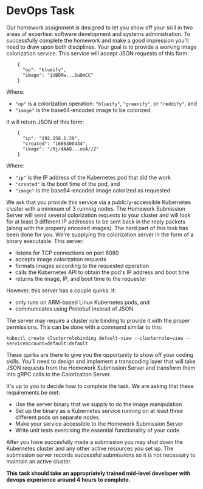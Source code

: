 # DevOps Task

Our homework assignment is designed to let you show off your skill in two areas of expertise: software development and systems administration. To successfully complete the homework and make a good impression you'll need to draw upon both disciplines.
Your goal is to provide a working image colorization service. This service will accept JSON requests of this form:
```    
    {
      "op": "blueify",
      "image": "iVBORw...SuQmCC"
    }
```
Where:
* `"op"` is a colorization operation: `"blueify"`, `"greenify"`, or `"reddify"`, and
* `"image"` is the base64-encoded image to be colorized

It will return JSON of this form:
```    
    {
      "ip": "192.158.1.38",
      "created": "1666300434",
      "image": "/9j/4AAQ...ooA//Z"
    }
```
Where:

* `"ip"` is the IP address of the Kubernetes pod that did the work
* `"created"` is the boot time of the pod, and
* `"image"` is the base64-encoded image colorized as requested

We ask that you provide this service via a publicly-accessible Kubernetes cluster with a minimum of 3 running nodes. The Homework Submission Server will send several colorization requests to your cluster and will look for at least 3 different IP addresses to be sent back in the reply packets (along with the properly encoded images).
The hard part of this task has been done for you. We're supplying the colorization server in the form of a binary executable. This server:

* listens for TCP connections on port 8080
* accepts image colorization requests
* formats images according to the requested operation
* calls the Kubernetes API to obtain the pod's IP address and boot time
* returns the image, IP, and boot time to the requester

However, this server has a couple quirks. It:

* only runs on ARM-based Linux Kubernetes pods, and
* communicates using Protobuf instead of JSON

The server may require a cluster role binding to provide it with the proper permissions. This can be done with a command similar to this:

```
kubectl create clusterrolebinding default-view --clusterrole=view --serviceaccount=default:default
```

These quirks are there to give you the opportunity to show off your coding skills. You'll need to design and implement a transcoding layer that will take JSON requests from the Homework Submission Server and transform them into gRPC calls to the Colorization Server.

It's up to you to decide how to complete the task. We are asking that these requirements be met:

* Use the server binary that we supply to do the image manipulation
* Set up the binary as a Kubernetes service running on at least three different pods on separate nodes
* Make your service accessible to the Homework Submission Server
* Write unit tests exercising the essential functionality of your code

After you have succesfully made a submission you may shut down the Kubernetes cluster and any other active resources you set up. The submission server records successful submissions so it is not necessary to maintain an active cluster.

**This task should take an appropriately trained mid-level developer with devops experience around 4 hours to complete.**

